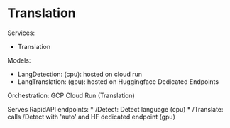 # Translation

Services:
- Translation

Models:
- LangDetection: (cpu): hosted on cloud run
- LangTranslation: (gpu): hosted on Huggingface Dedicated Endpoints

Orchestration:
GCP Cloud Run (Translation)

Serves RapidAPI endpoints:
    * /Detect: Detect language (cpu)
    * /Translate: calls /Detect with 'auto' and HF dedicated endpoint (gpu)